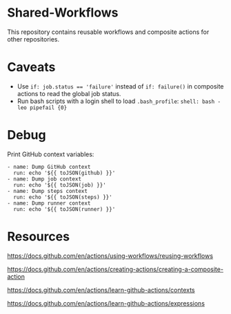 # Shared-Workflows

This repository contains reusable workflows and composite actions for other repositories.

# Caveats

* Use `if: job.status == 'failure'` instead of `if: failure()` in composite actions to read the global job status.
* Run bash scripts with a login shell to load `.bash_profile`: `shell: bash -leo pipefail {0}`

# Debug

Print GitHub context variables:

```
- name: Dump GitHub context
  run: echo '${{ toJSON(github) }}'
- name: Dump job context
  run: echo '${{ toJSON(job) }}'
- name: Dump steps context
  run: echo '${{ toJSON(steps) }}'
- name: Dump runner context
  run: echo '${{ toJSON(runner) }}'
```

# Resources

https://docs.github.com/en/actions/using-workflows/reusing-workflows

https://docs.github.com/en/actions/creating-actions/creating-a-composite-action

https://docs.github.com/en/actions/learn-github-actions/contexts

https://docs.github.com/en/actions/learn-github-actions/expressions